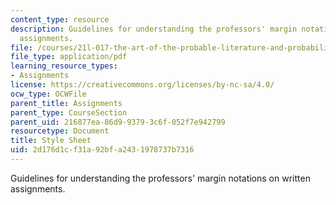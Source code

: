 ```yaml
---
content_type: resource
description: Guidelines for understanding the professors' margin notations on written
  assignments.
file: /courses/21l-017-the-art-of-the-probable-literature-and-probability-spring-2008/2d176d1cf31a92bfa2431978737b7316_kibel_stylesheet.pdf
file_type: application/pdf
learning_resource_types:
- Assignments
license: https://creativecommons.org/licenses/by-nc-sa/4.0/
ocw_type: OCWFile
parent_title: Assignments
parent_type: CourseSection
parent_uid: 216877ea-86d9-9379-3c6f-052f7e942799
resourcetype: Document
title: Style Sheet
uid: 2d176d1c-f31a-92bf-a243-1978737b7316
---
```

Guidelines for understanding the professors' margin notations on written assignments.